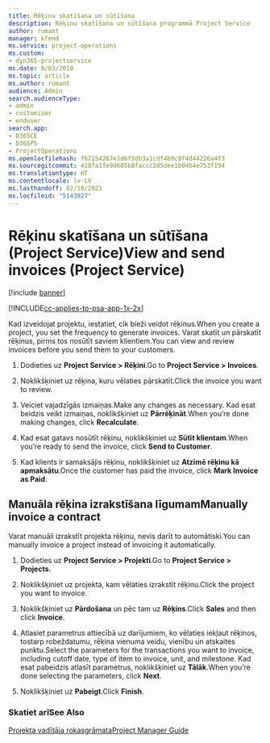 ```yaml
---
title: Rēķinu skatīšana un sūtīšana
description: Rēķinu skatīšana un sūtīšana programmā Project Service
author: rumant
manager: kfend
ms.service: project-operations
ms.custom:
- dyn365-projectservice
ms.date: 8/03/2018
ms.topic: article
ms.author: rumant
audience: Admin
search.audienceType:
- admin
- customizer
- enduser
search.app:
- D365CE
- D365PS
- ProjectOperations
ms.openlocfilehash: f67254267e1d6f5db3a1cdf4b9c0f4d44226a4f3
ms.sourcegitcommit: 418fa1fe9d605b8faccc2d5dee1b04b4e753f194
ms.translationtype: HT
ms.contentlocale: lv-LV
ms.lasthandoff: 02/10/2021
ms.locfileid: "5143927"
---
```

# <a name="view-and-send-invoices-project-service"></a><span data-ttu-id="cd0d4-103">Rēķinu skatīšana un sūtīšana (Project Service)</span><span class="sxs-lookup"><span data-stu-id="cd0d4-103">View and send invoices (Project Service)</span></span>

[!include [banner](../includes/psa-now-project-operations.md)]

[!INCLUDE[cc-applies-to-psa-app-1x-2x](../includes/cc-applies-to-psa-app-1x-2x.md)]

<span data-ttu-id="cd0d4-104">Kad izveidojat projektu, iestatiet, cik bieži veidot rēķinus.</span><span class="sxs-lookup"><span data-stu-id="cd0d4-104">When you create a project, you set the frequency to generate invoices.</span></span> <span data-ttu-id="cd0d4-105">Varat skatīt un pārskatīt rēķinus, pirms tos nosūtīt saviem klientiem.</span><span class="sxs-lookup"><span data-stu-id="cd0d4-105">You can view and review invoices before you send them to your customers.</span></span>  
  
1.  <span data-ttu-id="cd0d4-106">Dodieties uz **Project Service > Rēķini**.</span><span class="sxs-lookup"><span data-stu-id="cd0d4-106">Go to **Project Service > Invoices**.</span></span>  
  
2.  <span data-ttu-id="cd0d4-107">Noklikšķiniet uz rēķina, kuru vēlaties pārskatīt.</span><span class="sxs-lookup"><span data-stu-id="cd0d4-107">Click the invoice you want to review.</span></span>  
  
3.  <span data-ttu-id="cd0d4-108">Veiciet vajadzīgās izmaiņas.</span><span class="sxs-lookup"><span data-stu-id="cd0d4-108">Make any changes as necessary.</span></span> <span data-ttu-id="cd0d4-109">Kad esat beidzis veikt izmaiņas, noklikšķiniet uz **Pārrēķināt**.</span><span class="sxs-lookup"><span data-stu-id="cd0d4-109">When you’re done making changes, click **Recalculate**.</span></span>  
  
4.  <span data-ttu-id="cd0d4-110">Kad esat gatavs nosūtīt rēķinu, noklikšķiniet uz **Sūtīt klientam**.</span><span class="sxs-lookup"><span data-stu-id="cd0d4-110">When you’re ready to send the invoice, click **Send to Customer**.</span></span>  
  
5.  <span data-ttu-id="cd0d4-111">Kad klients ir samaksājis rēķinu, noklikšķiniet uz **Atzīmē rēķinu kā apmaksātu**.</span><span class="sxs-lookup"><span data-stu-id="cd0d4-111">Once the customer has paid the invoice, click **Mark Invoice as Paid**.</span></span>  
  
## <a name="manually-invoice-a-contract"></a><span data-ttu-id="cd0d4-112">Manuāla rēķina izrakstīšana līgumam</span><span class="sxs-lookup"><span data-stu-id="cd0d4-112">Manually invoice a contract</span></span>  
 <span data-ttu-id="cd0d4-113">Varat manuāli izrakstīt projekta rēķinu, nevis darīt to automātiski.</span><span class="sxs-lookup"><span data-stu-id="cd0d4-113">You can manually invoice a project instead of invoicing it automatically.</span></span>  
  
1.  <span data-ttu-id="cd0d4-114">Dodieties uz **Project Service > Projekti**.</span><span class="sxs-lookup"><span data-stu-id="cd0d4-114">Go to **Project Service > Projects**.</span></span>  
  
2.  <span data-ttu-id="cd0d4-115">Noklikšķiniet uz projekta, kam vēlaties izrakstīt rēķinu.</span><span class="sxs-lookup"><span data-stu-id="cd0d4-115">Click the project you want to invoice.</span></span>  
  
3.  <span data-ttu-id="cd0d4-116">Noklikšķiniet uz **Pārdošana** un pēc tam uz **Rēķins**.</span><span class="sxs-lookup"><span data-stu-id="cd0d4-116">Click **Sales** and then click **Invoice**.</span></span>  
  
4.  <span data-ttu-id="cd0d4-117">Atlasiet parametrus attiecībā uz darījumiem, ko vēlaties iekļaut rēķinos, tostarp robeždatumu, rēķina vienuma veidu, vienību un atskaites punktu.</span><span class="sxs-lookup"><span data-stu-id="cd0d4-117">Select the parameters for the transactions you want to invoice, including cutoff date, type of item to invoice, unit, and milestone.</span></span> <span data-ttu-id="cd0d4-118">Kad esat pabeidzis atlasīt parametrus, noklikšķiniet uz **Tālāk**.</span><span class="sxs-lookup"><span data-stu-id="cd0d4-118">When you’re done selecting the parameters, click **Next**.</span></span>  
  
5.  <span data-ttu-id="cd0d4-119">Noklikšķiniet uz **Pabeigt**.</span><span class="sxs-lookup"><span data-stu-id="cd0d4-119">Click **Finish**.</span></span>  
  
### <a name="see-also"></a><span data-ttu-id="cd0d4-120">Skatiet arī</span><span class="sxs-lookup"><span data-stu-id="cd0d4-120">See Also</span></span>  
 [<span data-ttu-id="cd0d4-121">Projekta vadītāja rokasgrāmata</span><span class="sxs-lookup"><span data-stu-id="cd0d4-121">Project Manager Guide</span></span>](../psa/project-manager-guide.md)
